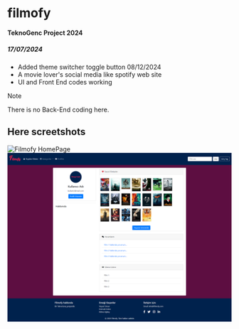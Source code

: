 # filmofy
**TeknoGenc Project 2024**
##### 17/07/2024
- Added theme switcher toggle button 08/12/2024
- A movie lover's social media like spotify web site
- UI and Front End codes working

> [!NOTE]  
> There is no Back-End coding here. 


## Here screetshots
![Filmofy HomePage](WebScreen.png)
![Filmofy ProfilePage](ProfilePage.png)

